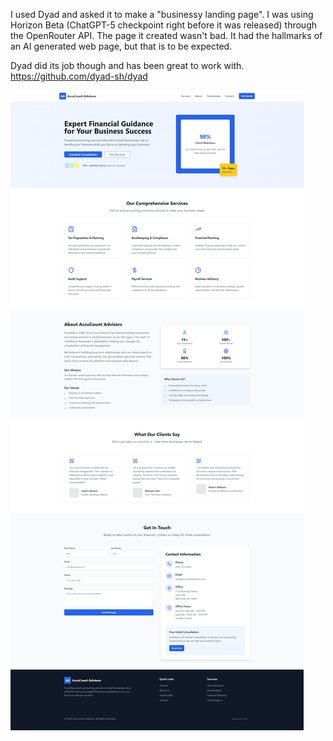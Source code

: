 I used Dyad and asked it to make a "businessy landing page". I was using Horizon Beta (ChatGPT-5 checkpoint right before it was released) through the OpenRouter API. The page it created wasn't bad. It had the hallmarks of an AI generated web page, but that is to be expected.

Dyad did its job though and has been great to work with. https://github.com/dyad-sh/dyad

![screenshot](https://raw.githubusercontent.com/KevanMacGee/DyadLandingTest/refs/heads/main/screencapture-dyad-landing-test-vercel-app-2025-09-08-03_12_21.png)
